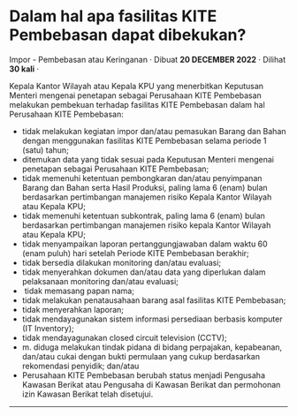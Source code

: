 Dalam hal apa fasilitas KITE Pembebasan dapat dibekukan?
========================================================

Impor - Pembebasan atau Keringanan · Dibuat **20 DECEMBER 2022** · Dilihat **30 kali** ·

Kepala Kantor Wilayah atau Kepala KPU yang menerbitkan Keputusan Menteri mengenai penetapan sebagai Perusahaan KITE Pembebasan melakukan pembekuan terhadap fasilitas KITE Pembebasan dalam hal Perusahaan KITE Pembebasan:

*   tidak melakukan kegiatan impor dan/atau pemasukan Barang dan Bahan dengan menggunakan fasilitas KITE Pembebasan selama periode 1 (satu) tahun;
*   ditemukan data yang tidak sesuai pada Keputusan Menteri mengenai penetapan sebagai Perusahaan KITE Pembebasan;
*   tidak memenuhi ketentuan pembongkaran dan/atau penyimpanan Barang dan Bahan serta Hasil Produksi, paling lama 6 (enam) bulan berdasarkan pertimbangan manajemen risiko Kepala Kantor Wilayah atau Kepala KPU;
*   tidak memenuhi ketentuan subkontrak, paling lama 6 (enam) bulan berdasarkan pertimbangan manajemen risiko kepala Kantor Wilayah atau Kepala KPU;
*   tidak menyampaikan laporan pertanggungjawaban dalam waktu 60 (enam puluh) hari setelah Periode KITE Pembebasan berakhir;
*   tidak bersedia dilakukan monitoring dan/atau evaluasi;
*   tidak menyerahkan dokumen dan/atau data yang diperlukan dalam pelaksanaan monitoring dan/atau evaluasi;
*    tidak memasang papan nama;
*   tidak melakukan penatausahaan barang asal fasilitas KITE Pembebasan;
*   tidak menyerahkan laporan;
*   tidak mendayagunakan sistem informasi persediaan berbasis komputer (IT Inventory);
*   tidak mendayagunakan closed circuit television (CCTV);
*   m. diduga melakukan tindak pidana di bidang perpajakan, kepabeanan, dan/atau cukai dengan bukti permulaan yang cukup berdasarkan rekomendasi penyidik; dan/atau
*   Perusahaan KITE Pembebasan berubah status menjadi Pengusaha Kawasan Berikat atau Pengusaha di Kawasan Berikat dan permohonan izin Kawasan Berikat telah disetujui.

  
  
  

* * *